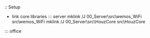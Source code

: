 :: Setup
- link core libraries
::: server
mklink /J 00_Server\src\wemos_WiFi src\wemos_WiFi
mklink /J 00_Server\src\HouzCore src\HouzCore

::: office
